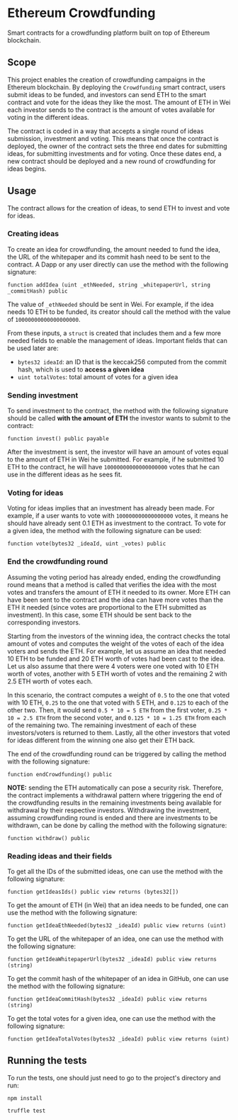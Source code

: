 # Ethereum Crowdfunding
Smart contracts for a crowdfunding platform built on top of Ethereum blockchain.

## Scope
This project enables the creation of crowdfunding campaigns in the Ethereum blockchain. By deploying the `Crowdfunding` smart contract, users submit ideas to be funded, and investors can send ETH to the smart contract and vote for the ideas they like the most. The amount of ETH in Wei each investor sends to the contract is the amount of votes available for voting in the different ideas.

The contract is coded in a way that accepts a single round of ideas submission, investment and voting. This means that once the contract is deployed, the owner of the contract sets the three end dates for submitting ideas, for submitting investments and for voting. Once these dates end, a new contract should be deployed and a new round of crowdfunding for ideas begins.

## Usage

The contract allows for the creation of ideas, to send ETH to invest and vote for ideas.

### Creating ideas
To create an idea for crowdfunding, the amount needed to fund the idea, the URL of the whitepaper and its commit hash need to be sent to the contract. A Dapp or any user directly can use the method with the following signature: 
```
function addIdea (uint _ethNeeded, string _whitepaperUrl, string _commitHash) public
```

The value of `_ethNeeded` should be sent in Wei. For example, if the idea needs 10 ETH to be funded, its creator should call the method with the value of `10000000000000000000`.

From these inputs, a `struct` is created that includes them and a few more needed fields to enable the management of ideas. Important fields that can be used later are:
* `bytes32 ideaId`: an ID that is the keccak256 computed from the commit hash, which is used to **access a given idea**
* `uint totalVotes`: total amount of votes for a given idea

### Sending investment
To send investment to the contract, the method with the following signature should be called **with the amount of ETH** the investor wants to submit to the contract:
```
function invest() public payable
```

After the investment is sent, the investor will have an amount of votes equal to the amount of ETH in Wei he submitted. For example, if he submitted 10 ETH to the contract, he will have `10000000000000000000` votes that he can use in the different ideas as he sees fit.

### Voting for ideas
Voting for ideas implies that an investment has already been made. For example, if a user wants to vote with `100000000000000000` votes, it means he should have already sent 0.1 ETH as investment to the contract. To vote for a given idea, the method with the following signature can be used:
```
function vote(bytes32 _ideaId, uint _votes) public
```

### End the crowdfunding round
Assuming the voting period has already ended, ending the crowdfunding round means that a method is called that verifies the idea with the most votes and transfers the amount of ETH it needed to its owner. More ETH can have been sent to the contract and the idea can have more votes than the ETH it needed (since votes are proportional to the ETH submitted as investment). In this case, some ETH should be sent back to the corresponding investors.

Starting from the investors of the winning idea, the contract checks the total amount of votes and computes the weight of the votes of each of the idea voters and sends the ETH. For example, let us assume an idea that needed 10 ETH to be funded and 20 ETH worth of votes had been cast to the idea. Let us also assume that there were 4 voters were one voted with 10 ETH worth of votes, another with 5 ETH worth of votes and the remaining 2 with 2.5 ETH worth of votes each.

In this scenario, the contract computes a weight of `0.5` to the one that voted with 10 ETH, `0.25` to the one that voted with 5 ETH, and `0.125` to each of the other two. Then, it would send `0.5 * 10 = 5 ETH` from the first voter, `0.25 * 10 = 2.5 ETH` from the second voter, and `0.125 * 10 = 1.25 ETH` from each of the remaining two. The remaining investment of each of these investors/voters is returned to them. Lastly, all the other investors that voted for ideas different from the winning one also get their ETH back.

The end of the crowdfunding round can be triggered by calling the method with the following signature:
```
function endCrowdfunding() public
```

**NOTE:** sending the ETH automatically can pose a security risk. Therefore, the contract implements a withdrawal pattern where triggering the end of the crowdfunding results in the remaining investments being available for withdrawal by their respective investors. Withdrawing the investment, assuming crowdfunding round is ended and there are investments to be withdrawn, can be done by calling the method with the following signature:
```
function withdraw() public
```

### Reading ideas and their fields
To get all the IDs of the submitted ideas, one can use the method with the following signature:
```
function getIdeasIds() public view returns (bytes32[])
```

To get the amount of ETH (in Wei) that an idea needs to be funded, one can use the method with the following signature:
```
function getIdeaEthNeeded(bytes32 _ideaId) public view returns (uint)
```

To get the URL of the whitepaper of an idea, one can use the method with the following signature:
```
function getIdeaWhitepaperUrl(bytes32 _ideaId) public view returns (string)
```

To get the commit hash of the whitepaper of an idea in GitHub, one can use the method with the following signature:
``` 
function getIdeaCommitHash(bytes32 _ideaId) public view returns (string)
```

To get the total votes for a given idea, one can use the method with the following signature:
```
function getIdeaTotalVotes(bytes32 _ideaId) public view returns (uint)
```

## Running the tests
To run the tests, one should just need to go to the project's directory and run:
```
npm install
```
```
truffle test
```
